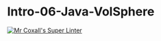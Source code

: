 # Intro-06-Java-VolSphere
[![Mr Coxall's Super Linter](https://github.com/ICS4U-Programming-Jedidiah-A/Intro-06-Java-VolSphere/workflows/Mr%20Coxall's%20Super%20Linter/badge.svg)](https://github.com/ICS4U-Programming-Jedidiah-A/Intro-06-Java-VolSphere/actions/)
